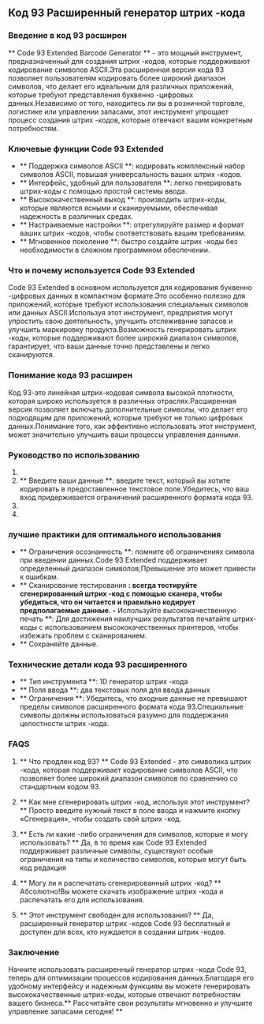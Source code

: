 ## Код 93 Расширенный генератор штрих -кода

### Введение в код 93 расширен
** Code 93 Extended Barcode Generator ** - это мощный инструмент, предназначенный для создания штрих -кодов, которые поддерживают кодирование символов ASCII.Эта расширенная версия кода 93 позволяет пользователям кодировать более широкий диапазон символов, что делает его идеальным для различных приложений, которые требуют представления буквенно -цифровых данных.Независимо от того, находитесь ли вы в розничной торговле, логистике или управлении запасами, этот инструмент упрощает процесс создания штрих -кодов, которые отвечают вашим конкретным потребностям.

### Ключевые функции Code 93 Extended
- ** Поддержка символов ASCII **: кодировать комплексный набор символов ASCII, повышая универсальность ваших штрих -кодов.
- ** Интерфейс, удобный для пользователя **: легко генерировать штрих-коды с помощью простой системы ввода.
- ** Высококачественный выход **: производить штрих-коды, которые являются ясными и сканируемыми, обеспечивая надежность в различных средах.
- ** Настраиваемые настройки **: отрегулируйте размер и формат ваших штрих -кодов, чтобы соответствовать вашим требованиям.
- ** Мгновенное поколение **: быстро создайте штрих -коды без необходимости в сложном программном обеспечении.

### Что и почему используется Code 93 Extended
Code 93 Extended в основном используется для кодирования буквенно -цифровых данных в компактном формате.Это особенно полезно для приложений, которые требуют использования специальных символов или данных ASCII.Используя этот инструмент, предприятия могут упростить свою деятельность, улучшить отслеживание запасов и улучшить маркировку продукта.Возможность генерировать штрих -коды, которые поддерживают более широкий диапазон символов, гарантирует, что ваши данные точно представлены и легко сканируются.

### Понимание кода 93 расширен
Код 93-это линейная штрих-кодовая символа высокой плотности, которая широко используется в различных отраслях.Расширенная версия позволяет включать дополнительные символы, что делает его подходящим для приложений, которые требуют не только цифровых данных.Понимание того, как эффективно использовать этот инструмент, может значительно улучшить ваши процессы управления данными.

### Руководство по использованию
1.
2. ** Введите ваши данные **: введите текст, который вы хотите кодировать в предоставленное текстовое поле.Убедитесь, что ваш вход придерживается ограничений расширенного формата кода 93.
3.
4.

### лучшие практики для оптимального использования
- ** Ограничения осознанность **: помните об ограничениях символа при введении данных.Code 93 Extended поддерживает определенный диапазон символов;Превышение это может привести к ошибкам.
- ** Сканирование тестирования **: всегда тестируйте сгенерированный штрих -код с помощью сканера, чтобы убедиться, что он читается и правильно кодирует предполагаемые данные.
-** Используйте высококачественную печать **: Для достижения наилучших результатов печатайте штрих-коды с использованием высококачественных принтеров, чтобы избежать проблем с сканированием.
- ** Сохраняйте данные.

### Технические детали кода 93 расширенного
- ** Тип инструмента **: 1D генератор штрих -кода
- ** Поля ввода **: два текстовых поля для ввода данных
- ** Ограничения **: Убедитесь, что входные данные не превышают пределы символов расширенного формата кода 93.Специальные символы должны использоваться разумно для поддержания целостности штрих -кода.

### FAQS
1. ** Что продлен код 93? **
Code 93 Extended - это символика штрих -кода, которая поддерживает кодирование символов ASCII, что позволяет более широкий диапазон символов по сравнению со стандартным кодом 93.

2. ** Как мне сгенерировать штрих -код, используя этот инструмент? **
Просто введите нужный текст в поле ввода и нажмите кнопку «Сгенерация», чтобы создать свой штрих -код.

3. ** Есть ли какие -либо ограничения для символов, которые я могу использовать? **
Да, в то время как Code 93 Extended поддерживает различные символы, существуют особые ограничения на типы и количество символов, которые могут быть код редакция

4. ** Могу ли я распечатать сгенерированный штрих -код? **
Абсолютно!Вы можете скачать изображение штрих -кода и распечатать его для использования.

5. ** Этот инструмент свободен для использования? **
Да, расширенный генератор штрих -кодов Code 93 бесплатный и доступен для всех, кто нуждается в создании штрих -кодов.

### Заключение
Начните использовать расширенный генератор штрих -кода Code 93, теперь для оптимизации процессов кодирования данных.Благодаря его удобному интерфейсу и надежным функциям вы можете генерировать высококачественные штрих-коды, которые отвечают потребностям вашего бизнеса.** Рассчитайте свои результаты мгновенно и улучшите управление запасами сегодня! **